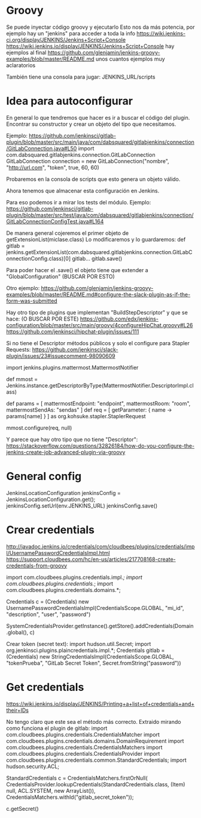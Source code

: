 # Groovy
Se puede inyectar código groovy y ejecutarlo
Esto nos da más potencia, por ejemplo hay un "jenkins" para acceder a toda la info
https://wiki.jenkins-ci.org/display/JENKINS/Jenkins+Script+Console
https://wiki.jenkins.io/display/JENKINS/Jenkins+Script+Console
  hay ejemplos al final
https://github.com/glenjamin/jenkins-groovy-examples/blob/master/README.md
  unos cuantos ejemplos muy aclaratorios

También tiene una consola para jugar: JENKINS_URL/scripts


# Idea para autoconfigurar
En general lo que tendremos que hacer es ir a buscar el código del plugin.
Encontrar su constructor y crear un objeto del tipo que necesitamos.

Ejemplo:
https://github.com/jenkinsci/gitlab-plugin/blob/master/src/main/java/com/dabsquared/gitlabjenkins/connection/GitLabConnection.java#L50
import com.dabsquared.gitlabjenkins.connection.GitLabConnection
GitLabConnection connection = new GitLabConnection("nombre", "http://url.com", "token", true, 60, 60)

Probaremos en la consola de scripts que esto genera un objeto válido.

Ahora tenemos que almacenar esta configuración en Jenkins.

Para eso podemos ir a mirar los tests del módulo.
Ejemplo:
https://github.com/jenkinsci/gitlab-plugin/blob/master/src/test/java/com/dabsquared/gitlabjenkins/connection/GitLabConnectionConfigTest.java#L164

De manera general cojeremos el primer objeto de getExtensionList(miclase.class)
Lo modificaremos y lo guardaremos:
def gitlab = jenkins.getExtensionList(com.dabsquared.gitlabjenkins.connection.GitLabConnectionConfig.class)[0]
gitlab...
gitlab.save()

Para poder hacer el .save() el objeto tiene que extender a "GlobalConfiguration" (BUSCAR POR ESTO)

Otro ejemplo:
https://github.com/glenjamin/jenkins-groovy-examples/blob/master/README.md#configure-the-slack-plugin-as-if-the-form-was-submitted



Hay otro tipo de plugins que implementan "BuildStepDescriptor" y que se hace: (O BUSCAR POR ESTE)
https://github.com/edx/jenkins-configuration/blob/master/src/main/groovy/4configureHipChat.groovy#L26
https://github.com/jenkinsci/hipchat-plugin/issues/111

Si no tiene el Descriptor métodos públicos y solo el configure para Stapler Requests:
https://github.com/jenkinsci/slack-plugin/issues/23#issuecomment-98090609

import jenkins.plugins.mattermost.MattermostNotifier

def mmost = Jenkins.instance.getDescriptorByType(MattermostNotifier.DescriptorImpl.class)

def params = [
  mattermostEndpoint: "endpoint",
  mattermostRoom: "room",
  mattermostSendAs: "sendas"
]
def req = [
  getParameter: { name -> params[name] }
] as org.kohsuke.stapler.StaplerRequest

mmost.configure(req, null)





Y parece que hay otro tipo que no tiene "Descriptor":
https://stackoverflow.com/questions/32826184/how-do-you-configure-the-jenkins-create-job-advanced-plugin-via-groovy




# General config
JenkinsLocationConfiguration jenkinsConfig = JenkinsLocationConfiguration.get();
jenkinsConfig.setUrl(env.JENKINS_URL)
jenkinsConfig.save()




# Crear credentials
http://javadoc.jenkins.io/credentials/com/cloudbees/plugins/credentials/impl/UsernamePasswordCredentialsImpl.html
https://support.cloudbees.com/hc/en-us/articles/217708168-create-credentials-from-groovy

import com.cloudbees.plugins.credentials.impl.*;
import com.cloudbees.plugins.credentials.*;
import com.cloudbees.plugins.credentials.domains.*;

Credentials c = (Credentials) new UsernamePasswordCredentialsImpl(CredentialsScope.GLOBAL, "mi_id", "description", "user", "password")

SystemCredentialsProvider.getInstance().getStore().addCredentials(Domain.global(), c)



Crear token (secret text):
import hudson.util.Secret;
import org.jenkinsci.plugins.plaincredentials.impl.*;
Credentials gitlab = (Credentials) new StringCredentialsImpl(CredentialsScope.GLOBAL, "tokenPrueba", "GitLab Secret Token", Secret.fromString("password"))



# Get credentials
https://wiki.jenkins.io/display/JENKINS/Printing+a+list+of+credentials+and+their+IDs

No tengo claro que este sea el método más correcto. Extraido mirando como funciona el plugin de gitlab:
import com.cloudbees.plugins.credentials.CredentialsMatcher
import com.cloudbees.plugins.credentials.domains.DomainRequirement
import com.cloudbees.plugins.credentials.CredentialsMatchers
import com.cloudbees.plugins.credentials.CredentialsProvider
import com.cloudbees.plugins.credentials.common.StandardCredentials;
import hudson.security.ACL;

StandardCredentials c = CredentialsMatchers.firstOrNull(
            CredentialsProvider.lookupCredentials(StandardCredentials.class, (Item) null, ACL.SYSTEM, new ArrayList<DomainRequirement>()),
            CredentialsMatchers.withId("gitlab_secret_token"));

c.getSecret()
